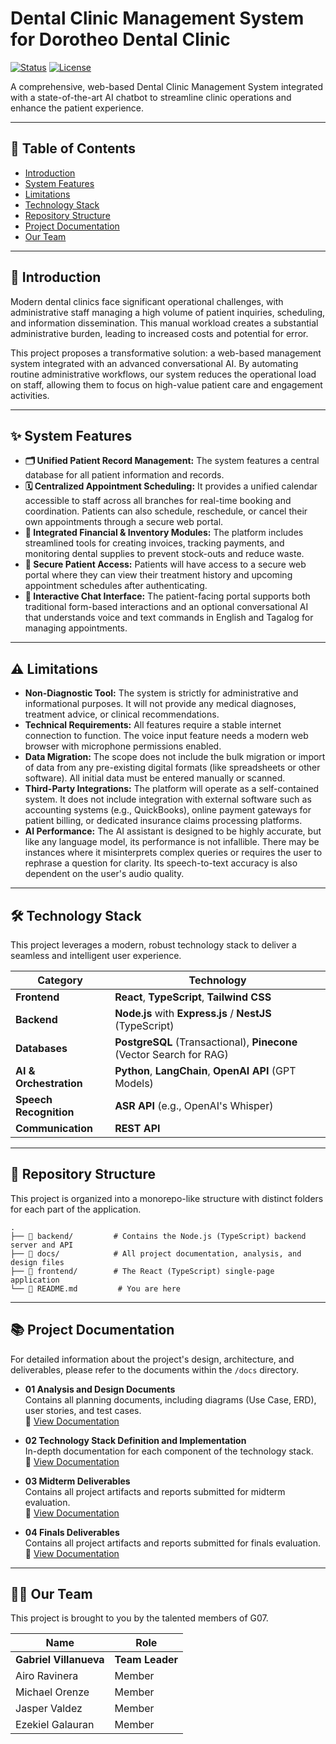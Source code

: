 # Dental Clinic Management System for Dorotheo Dental Clinic

[![Status](https://img.shields.io/badge/status-in_development-orange)](https://github.com/APC-SoCIT/APC_2025_2026_T1_SS231_G07-DDC-Management-System/)
[![License](https://img.shields.io/badge/license-MIT-blue.svg)](LICENSE)

A comprehensive, web-based Dental Clinic Management System integrated with a state-of-the-art AI chatbot to streamline clinic operations and enhance the patient experience.

---

## 📖 Table of Contents

- [Introduction](#-introduction)
- [System Features](#-system-features)
- [Limitations](#️-limitations)
- [Technology Stack](#️-technology-stack)
- [Repository Structure](#-repository-structure)
- [Project Documentation](#-project-documentation)
- [Our Team](#-our-team)

---

## 📜 Introduction

Modern dental clinics face significant operational challenges, with administrative staff managing a high volume of patient inquiries, scheduling, and information dissemination. This manual workload creates a substantial administrative burden, leading to increased costs and potential for error.

This project proposes a transformative solution: a web-based management system integrated with an advanced conversational AI. By automating routine administrative workflows, our system reduces the operational load on staff, allowing them to focus on high-value patient care and engagement activities.

---

## ✨ System Features

- **🗂️ Unified Patient Record Management:** The system features a central database for all patient information and records.
- **🗓️ Centralized Appointment Scheduling:** It provides a unified calendar accessible to staff across all branches for real-time booking and coordination. Patients can also schedule, reschedule, or cancel their own appointments through a secure web portal.
- **💸 Integrated Financial & Inventory Modules:** The platform includes streamlined tools for creating invoices, tracking payments, and monitoring dental supplies to prevent stock-outs and reduce waste.
- **🔐 Secure Patient Access:** Patients will have access to a secure web portal where they can view their treatment history and upcoming appointment schedules after authenticating.
- **🤖 Interactive Chat Interface:** The patient-facing portal supports both traditional form-based interactions and an optional conversational AI that understands voice and text commands in English and Tagalog for managing appointments.

---

## ⚠️ Limitations

- **Non-Diagnostic Tool:** The system is strictly for administrative and informational purposes. It will not provide any medical diagnoses, treatment advice, or clinical recommendations.
- **Technical Requirements:** All features require a stable internet connection to function. The voice input feature needs a modern web browser with microphone permissions enabled.
- **Data Migration:** The scope does not include the bulk migration or import of data from any pre-existing digital formats (like spreadsheets or other software). All initial data must be entered manually or scanned.
- **Third-Party Integrations:** The platform will operate as a self-contained system. It does not include integration with external software such as accounting systems (e.g., QuickBooks), online payment gateways for patient billing, or dedicated insurance claims processing platforms.
- **AI Performance:** The AI assistant is designed to be highly accurate, but like any language model, its performance is not infallible. There may be instances where it misinterprets complex queries or requires the user to rephrase a question for clarity. Its speech-to-text accuracy is also dependent on the user's audio quality.

---

## 🛠️ Technology Stack

This project leverages a modern, robust technology stack to deliver a seamless and intelligent user experience.

| Category             | Technology                                                              |
| -------------------- | ----------------------------------------------------------------------- |
| **Frontend** | **React**, **TypeScript**, **Tailwind CSS** |
| **Backend** | **Node.js** with **Express.js** / **NestJS** (TypeScript)               |
| **Databases** | **PostgreSQL** (Transactional), **Pinecone** (Vector Search for RAG)      |
| **AI & Orchestration** | **Python**, **LangChain**, **OpenAI API** (GPT Models)                    |
| **Speech Recognition** | **ASR API** (e.g., OpenAI's Whisper)                                    |
| **Communication** | **REST API** |

---

## 📁 Repository Structure

This project is organized into a monorepo-like structure with distinct folders for each part of the application.

```plaintext
.
├── 📂 backend/         # Contains the Node.js (TypeScript) backend server and API
├── 📂 docs/            # All project documentation, analysis, and design files
├── 📂 frontend/        # The React (TypeScript) single-page application
└── 📄 README.md         # You are here
```

---

## 📚 Project Documentation

For detailed information about the project's design, architecture, and deliverables, please refer to the documents within the `/docs` directory.

- **01 Analysis and Design Documents**  
  Contains all planning documents, including diagrams (Use Case, ERD), user stories, and test cases.  
  🔗 [View Documentation](https://github.com/APC-SoCIT/APC_2025_2026_T1_SS231_G07-DDC-Management-System/tree/main/docs/MSYADD1/01%20Analysis%20and%20design%20documents)

- **02 Technology Stack Definition and Implementation**  
  In-depth documentation for each component of the technology stack.  
  🔗 [View Documentation](https://github.com/APC-SoCIT/APC_2025_2026_T1_SS231_G07-DDC-Management-System/tree/main/docs/MSYADD1/02%20Technology%20Stack%20Definition%20and%20Implementation)

- **03 Midterm Deliverables**  
  Contains all project artifacts and reports submitted for midterm evaluation.  
  🔗 [View Documentation](https://github.com/APC-SoCIT/APC_2025_2026_T1_SS231_G07-DDC-Management-System/tree/main/docs/MSYADD1/03%20Midterm%20Deliverables)
  
- **04 Finals Deliverables**  
  Contains all project artifacts and reports submitted for finals evaluation.  
  🔗 [View Documentation](https://github.com/APC-SoCIT/APC_2025_2026_T1_SS231_G07-DDC-Management-System/tree/main/docs/MSYADD1/04%20Finals%20Deliverables)
  

---

## 👨‍💻 Our Team

This project is brought to you by the talented members of G07.

| Name                   | Role            |
| --------------------   | --------------- |
| **Gabriel Villanueva** | **Team Leader** |
| Airo Ravinera         | Member          |
| Michael Orenze         | Member          |
| Jasper Valdez          | Member          |
| Ezekiel   Galauran     | Member          |
